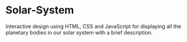 # Solar-System
Interactive design using HTML, CSS and JavaScript for displaying all the planetary bodies in our solar system with a brief description. 
